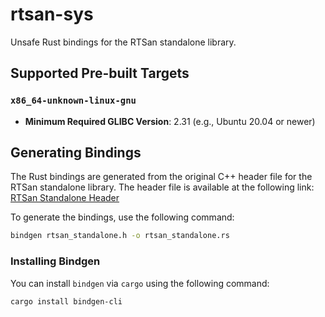 # rtsan-sys

Unsafe Rust bindings for the RTSan standalone library.

## Supported Pre-built Targets

### `x86_64-unknown-linux-gnu`
- **Minimum Required GLIBC Version**: 2.31 (e.g., Ubuntu 20.04 or newer)

## Generating Bindings

The Rust bindings are generated from the original C++ header file for the RTSan standalone library. The header file is available at the following link:  
[RTSan Standalone Header](https://github.com/realtime-sanitizer/rtsan/blob/main/include/rtsan_standalone/rtsan_standalone.h)

To generate the bindings, use the following command:

```bash
bindgen rtsan_standalone.h -o rtsan_standalone.rs
```

### Installing Bindgen

You can install `bindgen` via `cargo` using the following command:

```bash
cargo install bindgen-cli
```
